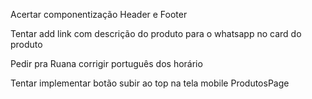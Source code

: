 Acertar componentização Header e Footer

Tentar add link com descrição do produto para o whatsapp no card do produto

Pedir pra Ruana corrigir português dos horário

Tentar implementar botão subir ao top na tela mobile ProdutosPage

